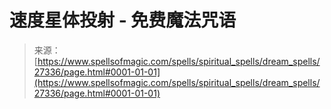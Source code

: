 <!--yml

分类：未分类

date: 2024-06-12 19:16:15

-->

# 速度星体投射 - 免费魔法咒语

> 来源：[https://www.spellsofmagic.com/spells/spiritual_spells/dream_spells/27336/page.html#0001-01-01](https://www.spellsofmagic.com/spells/spiritual_spells/dream_spells/27336/page.html#0001-01-01)
